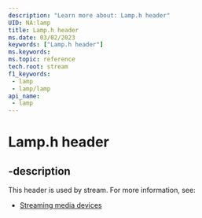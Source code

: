 ```yaml
---
description: "Learn more about: Lamp.h header"
UID: NA:lamp
title: Lamp.h header
ms.date: 03/02/2023
keywords: ["Lamp.h header"]
ms.keywords: 
ms.topic: reference
tech.root: stream
f1_keywords:
 - lamp
 - lamp/lamp
api_name:
 - lamp
---
```


# Lamp.h header

## -description

This header is used by stream. For more information, see:

- [Streaming media devices](../_stream/index.md)
